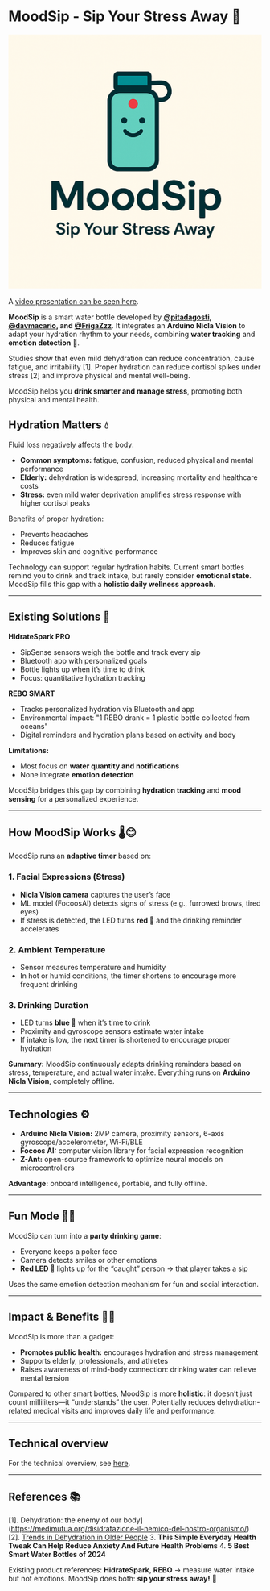 # MoodSip - Sip Your Stress Away 🌟

![Logo](./assets/logo.png)

A [video presentation can be seen here](https://youtu.be/YI3l9gEI9GM).

**MoodSip** is a smart water bottle developed by **[@pitadagosti](https://github.com/pitdagosti), [@davmacario](https://github.com/davmacario), and [@FrigaZzz](https://github.com/frigazzz)**.
It integrates an **Arduino Nicla Vision** to adapt your hydration rhythm to your needs, combining **water tracking** and **emotion detection** 💆.

Studies show that even mild dehydration can reduce concentration, cause fatigue, and irritability [1]. Proper hydration can reduce cortisol spikes under stress [2] and improve physical and mental well-being.

MoodSip helps you **drink smarter and manage stress**, promoting both physical and mental health.

## Hydration Matters 💧

Fluid loss negatively affects the body:

- **Common symptoms:** fatigue, confusion, reduced physical and mental performance
- **Elderly:** dehydration is widespread, increasing mortality and healthcare costs
- **Stress:** even mild water deprivation amplifies stress response with higher cortisol peaks

Benefits of proper hydration:

- Prevents headaches
- Reduces fatigue
- Improves skin and cognitive performance

Technology can support regular hydration habits. Current smart bottles remind you to drink and track intake, but rarely consider **emotional state**. MoodSip fills this gap with a **holistic daily wellness approach**.

---

## Existing Solutions 🤖

**HidrateSpark PRO**

- SipSense sensors weigh the bottle and track every sip
- Bluetooth app with personalized goals
- Bottle lights up when it’s time to drink
- Focus: quantitative hydration tracking

**REBO SMART**

- Tracks personalized hydration via Bluetooth and app
- Environmental impact: "1 REBO drank = 1 plastic bottle collected from oceans"
- Digital reminders and hydration plans based on activity and body

**Limitations:**

- Most focus on **water quantity and notifications**
- None integrate **emotion detection**

MoodSip bridges this gap by combining **hydration tracking** and **mood sensing** for a personalized experience.

---

## How MoodSip Works 🌡️😊

MoodSip runs an **adaptive timer** based on:

### 1. Facial Expressions (Stress)

- **Nicla Vision camera** captures the user’s face
- ML model (FocoosAI) detects signs of stress (e.g., furrowed brows, tired eyes)
- If stress is detected, the LED turns **red 🔴** and the drinking reminder accelerates

### 2. Ambient Temperature

- Sensor measures temperature and humidity
- In hot or humid conditions, the timer shortens to encourage more frequent drinking

### 3. Drinking Duration

- LED turns **blue 🔵** when it’s time to drink
- Proximity and gyroscope sensors estimate water intake
- If intake is low, the next timer is shortened to encourage proper hydration

**Summary:** MoodSip continuously adapts drinking reminders based on stress, temperature, and actual water intake. Everything runs on **Arduino Nicla Vision**, completely offline.

---

## Technologies ⚙️

- **Arduino Nicla Vision:** 2MP camera, proximity sensors, 6-axis gyroscope/accelerometer, Wi-Fi/BLE
- **Focoos AI:** computer vision library for facial expression recognition
- **Z-Ant:** open-source framework to optimize neural models on microcontrollers

**Advantage:** onboard intelligence, portable, and fully offline.

---

## Fun Mode 🎲🍺

MoodSip can turn into a **party drinking game**:

- Everyone keeps a poker face
- Camera detects smiles or other emotions
- **Red LED 🔴** lights up for the “caught” person → that player takes a sip

Uses the same emotion detection mechanism for fun and social interaction.

---

## Impact & Benefits 👍🏼

MoodSip is more than a gadget:

- **Promotes public health:** encourages hydration and stress management
- Supports elderly, professionals, and athletes
- Raises awareness of mind-body connection: drinking water can relieve mental tension

Compared to other smart bottles, MoodSip is more **holistic**: it doesn’t just count milliliters—it “understands” the user.
Potentially reduces dehydration-related medical visits and improves daily life and performance.

---

## Technical overview

For the technical overview, see [here](./docs/software.md).

---

## References 📚

[1]. Dehydration: the enemy of our body](<https://medimutua.org/disidratazione-il-nemico-del-nostro-organismo/>)
[2]. [Trends in Dehydration in Older People](https://www.mdpi.com/2072-6643/17/2/204) 3. **This Simple Everyday Health Tweak Can Help Reduce Anxiety And Future Health Problems** 4. **5 Best Smart Water Bottles of 2024**

Existing product references: **HidrateSpark**, **REBO** → measure water intake but not emotions. MoodSip does both: **sip your stress away!** 🌊
